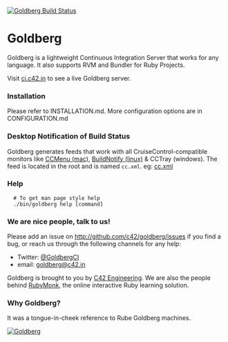 <a href='http://ci.c42.in/projects/goldberg'><img src='http://ci.c42.in/projects/goldberg.png' alt='Goldberg Build Status'></a>

# Goldberg

Goldberg is a lightweight Continuous Integration Server that works for any language. It also supports RVM and Bundler for Ruby Projects.

Visit [ci.c42.in][] to see a live Goldberg server.

### Installation

Please refer to INSTALLATION.md. More configuration options are in CONFIGURATION.md

### Desktop Notification of Build Status

Goldberg generates feeds that work with all CruiseControl-compatible monitors like [CCMenu (mac)][], [BuildNotify (linux)][] & CCTray (windows). The feed is located in the root and is named `cc.xml`. eg: [cc.xml](http://ci.c42.in/cc.xml)

### Help

      # To get man page style help
      ./bin/goldberg help [command]

### We are nice people, talk to us!

Please add an issue on http://github.com/c42/goldberg/issues if you find a bug, or reach us through the following channels for any help:

-   Twitter: [@GoldbergCI](http://twitter.com/GoldbergCI 'GoldbergCI')
-   email: goldberg@c42.in

Goldberg is brought to you by [C42 Engineering][]. We are also the people behind [RubyMonk][], the online interactive Ruby learning solution.

  [C42 Engineering]: http://c42.in
  [CruiseControl.rb]: https://github.com/thoughtworks/cruisecontrol.rb
  [ci.c42.in]: http://ci.c42.in
  [CCMenu (mac)]: http://ccmenu.sourceforge.net/
  [BuildNotify (linux)]: https://bitbucket.org/Anay/buildnotify/wiki/Home
  [RubyMonk]: http://rubymonk.com
  [Bundler]: http://gembundler.com/

### Why Goldberg?

It was a tongue-in-cheek reference to Rube Goldberg machines.

[![Goldberg](https://upload.wikimedia.org/wikipedia/en/8/88/Rubenvent.jpg "Rube Goldberg machine")](http://en.wikipedia.org/wiki/Rube_Goldberg_machine)
